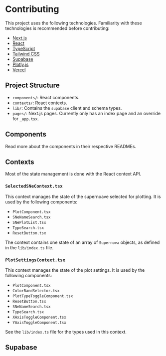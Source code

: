 # Contributing
This project uses the following technologies. Familiarity with these technologies is recommended before contributing:
- [Next.js](https://nextjs.org/)
- [React](https://reactjs.org/)
- [TypeScript](https://www.typescriptlang.org/)
- [Tailwind CSS](https://tailwindcss.com/)
- [Supabase](https://supabase.io/)
- [Plotly.js](https://plotly.com/javascript/)
- [Vercel](https://vercel.com/)

## Project Structure
- `components/`: React components.
- `contexts/`: React contexts.
- `lib/`: Contains the `supabase` client and schema types.
- `pages/`: Next.js pages. Currently only has an index page and an override for `_app.tsx`.

## Components
Read more about the components in their respective READMEs.

## Contexts
Most of the state management is done with the React context API.
### `SelectedSNeContext.tsx`
This context manages the state of the supernoave selected for plotting.
It is used by the following components:
- `PlotComponent.tsx`
- `SNeNameSearch.tsx`
- `SNePlotList.tsx`
- `TypeSearch.tsx`
- `ResetButton.tsx`

The context contains one state of an array of `Supernova` objects, as defined in the `lib/index.ts` file.

### `PlotSettingsContext.tsx`
This context manages the state of the plot settings.
It is used by the following components:
- `PlotComponent.tsx`
- `ColorBandSelector.tsx`
- `PlotTypeToggleComponent.tsx`
- `ResetButton.tsx`
- `SNeNameSearch.tsx`
- `TypeSearch.tsx`
- `XAxisToggleComponent.tsx`
- `YAxisToggleComponent.tsx`

See the `lib/index.ts` file for the types used in this context.

## Supabase